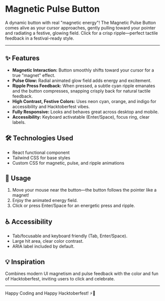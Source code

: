 # Magnetic Pulse Button

A dynamic button with real "magnetic energy"! The Magnetic Pulse Button comes alive as your cursor approaches, gently pulling toward your pointer and radiating a festive, glowing field. Click for a crisp ripple—perfect tactile feedback in a festival-ready style.

---

## ✨ Features

- **Magnetic Interaction:** Button smoothly shifts toward your cursor for a true "magnet" effect.
- **Pulse Glow:** Radial animated glow field adds energy and excitement.
- **Ripple Press Feedback:** When pressed, a subtle cyan ripple emanates and the button compresses, snapping crisply back for natural tactile feedback.
- **High Contrast, Festive Colors:** Uses neon cyan, orange, and indigo for accessibility and Hacktoberfest vibes.
- **Fully Responsive:** Looks and behaves great across desktop and mobile.
- **Accessibility:** Keyboard activatable (Enter/Space), focus ring, clear labels.

## 🛠️ Technologies Used

- React functional component
- Tailwind CSS for base styles
- Custom CSS for magnetic, pulse, and ripple animations

## 🚀 Usage

1. Move your mouse near the button—the button follows the pointer like a magnet!
2. Enjoy the animated energy field.
3. Click or press Enter/Space for an energetic press and ripple.

## ♿ Accessibility

- Tab/focusable and keyboard friendly (Tab, Enter/Space).
- Large hit area, clear color contrast.
- ARIA label included by default.

## 💡 Inspiration

Combines modern UI magnetism and pulse feedback with the color and fun of Hacktoberfest, inviting users to click and celebrate.

---

Happy Coding and Happy Hacktoberfest! ⚡🧲

 <!-- Magnetic Pulse Edge Button by @Mystify7777 -->